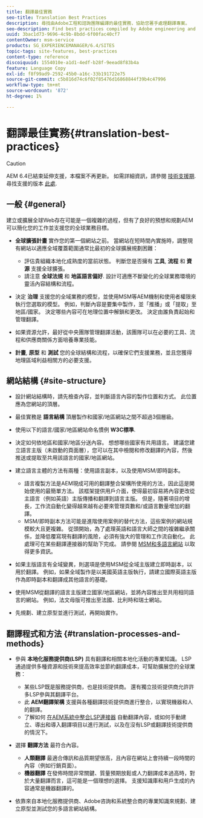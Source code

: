 ```yaml
---
title: 翻譯最佳實務
seo-title: Translation Best Practices
description: 尋找由Adobe工程和諮詢團隊編譯的最佳實務，協助您著手處理翻譯專案。
seo-description: Find best practices compiled by Adobe engineering and consulting teams to help you get up and running with translation projects.
uuid: 3bac1d73-9696-4c9b-8bdd-6f00fac40cf7
contentOwner: msm-service
products: SG_EXPERIENCEMANAGER/6.4/SITES
topic-tags: site-features, best-practices
content-type: reference
discoiquuid: 1554010e-a1d1-4edf-b28f-9eead8f83b4a
feature: Language Copy
exl-id: f8f99ad9-2592-45b0-a16c-33b191722e75
source-git-commit: c5b816d74c6f02f85476d16868844f39b4c47996
workflow-type: tm+mt
source-wordcount: '872'
ht-degree: 1%

---
```


# 翻譯最佳實務{#translation-best-practices}

>[!CAUTION]
>
>AEM 6.4已結束延伸支援，本檔案不再更新。 如需詳細資訊，請參閱 [技術支援期](https://helpx.adobe.com//tw/support/programs/eol-matrix.html). 尋找支援的版本 [此處](https://experienceleague.adobe.com/docs/).

## 一般 {#general}

建立或擴展全球Web存在可能是一個複雜的過程，但有了良好的預想和規劃AEM可以簡化您的工作並支援您的全球業務目標。

* **全球擴張計畫** 實作您的第一個網站之前。 當網站在短時間內實施時，調整現有網站以適應全域覆蓋範圍通常比最初的全球擴展規劃困難：

   * 評估貴組織本地化成熟度的當前狀態。 判斷您是否擁有 **工具**, **流程** 和 **資源** 支援全球擴張。
   * 請注意 **全球法規** 和 **地區語言偏好**. 設計可適應不斷變化的全球業務環境的靈活內容結構和流程。

* 決定 **治理** 支援您的全域業務的模型，並使用MSM等AEM機制和使用者權限來執行您選取的模型。 例如，判斷內容是要集中製作，並「推播」或「提取」至地區/國家。 決定哪些內容可在地理位置中解鎖和更改。 決定由誰負責起始和管理翻譯。
* 如果資源允許，最好從中央團隊管理翻譯活動，該團隊可以在必要的工具、流程和供應商關係方面培養專業技能。
* **計畫**, **原型** 和 **測試** 您的全球結構和流程，以確保它們支援業務，並且您獲得地理區域利益相關方的必要支援。

## 網站結構 {#site-structure}

* 設計網站結構時，請先檢查內容，並判斷語言內容的製作位置和方式。 此位置應為您網站的頂層。
* 最佳實務是 **語言結構** 頂層製作和國家/地區網站之間不超過3個層級。
* 使用以下的語言/國家/地區網站命名慣例 **W3C標準**.
* 決定如何依地區和國家/地區分送內容。 想想哪些國家有共用語言。 建議您建立語言主版（未啟動的頁面層），您可以在其中檢閱和修改翻譯的內容，然後推送或提取至共用該語言的國家/地區網站。
* 建立語言主體的方法有兩種：使用語言副本，以及使用MSM/即時副本。

   * 語言複製方法是AEM現成可用的翻譯整合架構所使用的方法，因此這是開始使用的最簡單方法。 該框架提供用戶介面，使得最初容易將內容更改從主語言（例如英語）主版傳播和翻譯到語言主版。 但是，隨著項目的增長，工作流自動化變得越來越有必要來管理頁數和/或語言數量增加的翻譯。
   * MSM/即時副本方法可能是進階使用案例的替代方法，這些案例的網站規模較大且更複雜。 從頭開始，為了處理英語和語言大師之間的複雜繼承關係，並降低覆寫現有翻譯的風險，必須有強大的管理和工作流自動化。 此處理可在某些翻譯連接器的幫助下完成。 請參閱 [MSM和多語言網站](/help/sites-administering/msm-best-practices.md#msm-and-multilingual-websites) 以取得更多資訊。

* 如果主版語言有全域變異，則選項是使用MSM從全域主版建立即時副本，以用於翻譯。 例如，如果全域製作是以美國英語主版執行，請建立國際英語主版作為即時副本和翻譯成其他語言的基礎。
* 使用MSM從翻譯的語言主版建立國家/地區網站，並將內容推出至共用相同語言的網站。 例如，法文母版可推出至法國、比利時和瑞士網站。
* 先規劃、建立原型並進行測試，再開始實作。

## 翻譯程式和方法 {#translation-processes-and-methods}

* 參與 **本地化服務提供商(LSP)** 具有翻譯和相關本地化活動的專業知識。 LSP通過提供多種資源和技術來提高效率並節約翻譯成本，可幫助擴展您的全球業務：

   * 某些LSP既是服務提供商，也是技術提供商。 還有獨立技術提供商允許許多LSP參與其翻譯平台。
   * 此 **AEM翻譯架構** 支援與各種翻譯技術提供商進行整合，以實現機器和人的翻譯。
   * 了解如何 [在AEM系統中整合LSP連接器](/help/sites-administering/translation.md) 自動翻譯內容，或如何手動建立、導出和導入翻譯項目以進行測試，以及在沒有LSP或翻譯技術提供商的情況下。

* 選擇 **翻譯方法** 最符合內容。

   * **人類翻譯** 最適合傳訊和品質期望很高，且內容在網站上會持續一段時間的內容（例如行銷頁面）。
   * **機器翻譯** 在發佈時間非常關鍵、質量預期放鬆或人力翻譯成本過高時，對於大量翻譯而言，這可能是一個理想的選擇。 支援知識庫和用戶生成的內容通常是機器翻譯的。

* 依靠來自本地化服務提供商、Adobe咨詢和系統整合商的專業知識來規劃、建立原型並測試您的多語言網站結構。
